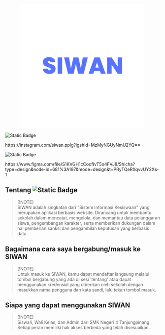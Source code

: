 <!-- <p align="center"><a href="https://laravel.com" target="_blank"><img src="https://raw.githubusercontent.com/laravel/art/master/logo-lockup/5%20SVG/2%20CMYK/1%20Full%20Color/laravel-logolockup-cmyk-red.svg" width="400" alt="Laravel Logo"></a></p>

<p align="center">
<a href="https://github.com/laravel/framework/actions"><img src="https://github.com/laravel/framework/workflows/tests/badge.svg" alt="Build Status"></a>
<a href="https://packagist.org/packages/laravel/framework"><img src="https://img.shields.io/packagist/dt/laravel/framework" alt="Total Downloads"></a>
<a href="https://packagist.org/packages/laravel/framework"><img src="https://img.shields.io/packagist/v/laravel/framework" alt="Latest Stable Version"></a>
<a href="https://packagist.org/packages/laravel/framework"><img src="https://img.shields.io/packagist/l/laravel/framework" alt="License"></a>
</p>

## About Laravel

Laravel is a web application framework with expressive, elegant syntax. We believe development must be an enjoyable and creative experience to be truly fulfilling. Laravel takes the pain out of development by easing common tasks used in many web projects, such as:

- [Simple, fast routing engine](https://laravel.com/docs/routing).
- [Powerful dependency injection container](https://laravel.com/docs/container).
- Multiple back-ends for [session](https://laravel.com/docs/session) and [cache](https://laravel.com/docs/cache) storage.
- Expressive, intuitive [database ORM](https://laravel.com/docs/eloquent).
- Database agnostic [schema migrations](https://laravel.com/docs/migrations).
- [Robust background job processing](https://laravel.com/docs/queues).
- [Real-time event broadcasting](https://laravel.com/docs/broadcasting).

Laravel is accessible, powerful, and provides tools required for large, robust applications.

## Learning Laravel

Laravel has the most extensive and thorough [documentation](https://laravel.com/docs) and video tutorial library of all modern web application frameworks, making it a breeze to get started with the framework.

You may also try the [Laravel Bootcamp](https://bootcamp.laravel.com), where you will be guided through building a modern Laravel application from scratch.

If you don't feel like reading, [Laracasts](https://laracasts.com) can help. Laracasts contains over 2000 video tutorials on a range of topics including Laravel, modern PHP, unit testing, and JavaScript. Boost your skills by digging into our comprehensive video library.

## Laravel Sponsors

We would like to extend our thanks to the following sponsors for funding Laravel development. If you are interested in becoming a sponsor, please visit the Laravel [Patreon page](https://patreon.com/taylorotwell).

### Premium Partners

- **[Vehikl](https://vehikl.com/)**
- **[Tighten Co.](https://tighten.co)**
- **[Kirschbaum Development Group](https://kirschbaumdevelopment.com)**
- **[64 Robots](https://64robots.com)**
- **[Cubet Techno Labs](https://cubettech.com)**
- **[Cyber-Duck](https://cyber-duck.co.uk)**
- **[Many](https://www.many.co.uk)**
- **[Webdock, Fast VPS Hosting](https://www.webdock.io/en)**
- **[DevSquad](https://devsquad.com)**
- **[Curotec](https://www.curotec.com/services/technologies/laravel/)**
- **[OP.GG](https://op.gg)**
- **[WebReinvent](https://webreinvent.com/?utm_source=laravel&utm_medium=github&utm_campaign=patreon-sponsors)**
- **[Lendio](https://lendio.com)**

## Contributing

Thank you for considering contributing to the Laravel framework! The contribution guide can be found in the [Laravel documentation](https://laravel.com/docs/contributions).

## Code of Conduct

In order to ensure that the Laravel community is welcoming to all, please review and abide by the [Code of Conduct](https://laravel.com/docs/contributions#code-of-conduct).

## Security Vulnerabilities

If you discover a security vulnerability within Laravel, please send an e-mail to Taylor Otwell via [taylor@laravel.com](mailto:taylor@laravel.com). All security vulnerabilities will be promptly addressed.

## License

The Laravel framework is open-sourced software licensed under the [MIT license](https://opensource.org/licenses/MIT). -->


<p align="center">
    <a href="https://siwan.pplg-smkn4tpi.com/" target="_blank">
        <img src="public/assets/images/favicon.ico" width="400" alt="siwan logo">
    </a>
</p>
 
![Static Badge](https://img.shields.io/badge/INSTAGRAM-SIWAN-ffd30e)

<p>https://instagram.com/siwan.pplg?igshid=MzMyNGUyNmU2YQ==</p>


![Static Badge](https://img.shields.io/badge/FIGMA-SIWAN-%23ffd30e)

<p>https://www.figma.com/file/S1KVGH1cCoofIvT5o4FVJ8/Shicha?type=design&node-id=681%3A197&mode=design&t=PRyTQeRXqvvUY2Xs-1</p>

## Tentang ![Static Badge](https://img.shields.io/badge/SIWAN-ffd30e)

> [!NOTE]\
> SIWAN adalah singkatan dari "Sistem Informasi Kesiswaan" yang merupakan aplikasi berbasis website. Dirancang untuk membantu sekolah dalam mencatat, mengelola, dan memantau data pelanggaran siswa, pengembangan karakter, serta memberikan dukungan dalam hal pemberian sanksi dan pengambilan keputusan yang berbasis data.

## Bagaimana cara saya bergabung/masuk ke SIWAN

> [!NOTE]\
> Untuk masuk ke SIWAN, kamu dapat mendaftar langsung melalui tombol bergabung yang ada di sesi 'tentang' atau dapat menggunakan kredensial yang diberikan oleh sekolah dengan masukkan nama pengguna dan kata sandi, lalu tekan tombol masuk.

## Siapa yang dapat menggunakan SIWAN

> [!NOTE]\
> Siswa/i, Wali Kelas, dan Admin dari SMK Negeri 4 Tanjungpinang. Setiap peran memiliki hak akses berbeda yang telah disesuaikan.


